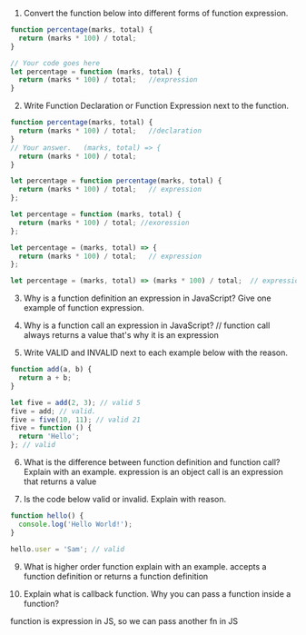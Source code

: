 1. Convert the function below into different forms of function expression.

```js
function percentage(marks, total) {
  return (marks * 100) / total;
}

// Your code goes here
let percentage = function (marks, total) {
  return (marks * 100) / total;   //expression
}
```

2. Write Function Declaration or Function Expression next to the function.

```js
function percentage(marks, total) {
  return (marks * 100) / total;   //declaration
}
// Your answer.   (marks, total) => {
  return (marks * 100) / total;
}
```

```js
let percentage = function percentage(marks, total) {
  return (marks * 100) / total;   // expression
};
```

```js
let percentage = function (marks, total) {
  return (marks * 100) / total; //exoression
};
```

```js
let percentage = (marks, total) => {
  return (marks * 100) / total;   // expression
};
```

```js
let percentage = (marks, total) => (marks * 100) / total;  // expression
```

3. Why is a function definition an expression in JavaScript? Give one example of function expression.

4. Why is a function call an expression in JavaScript? // function call always returns a value that's why it is an expression

5. Write VALID and INVALID next to each example below with the reason.

```js
function add(a, b) {
  return a + b;
}

let five = add(2, 3); // valid 5
five = add; // valid. 
five = five(10, 11); // valid 21
five = function () {
  return 'Hello';
}; // valid
```

6. What is the difference between function definition and function call? Explain with an example.
 expression is an object
call is an expression that returns a value



7. Is the code below valid or invalid. Explain with reason.

```js
function hello() {
  console.log('Hello World!');
}

hello.user = 'Sam'; // valid
```

9. What is higher order function explain with an example.
accepts a function definition or returns a function definition


10. Explain what is callback function. Why you can pass a function inside a function?

function is expression in JS, so we can pass another fn in JS
